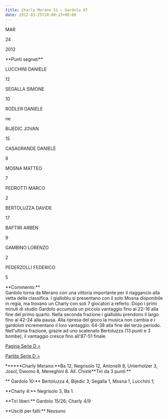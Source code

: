 ```yaml
---
title: Charly Merano 51 – Gardolo 87
date: 2012-03-25T20:09:13+00:00
---
```

MAR

24

2012

\*\*Punti segnati\*\*

LUCCHINI DANIELE

12

SEGALLA SIMONE

10

RODLER DANIELE

ne

BIJEDIC JOVAN

15

CASAGRANDE DANIELE

8

MOSNA MATTEO

7

PEDROTTI MARCO

2

BERTOLUZZA DAVIDE

17

BAFTIRI ARBEN

9

GAMBINO LORENZO

2

PEDERZOLLI FEDERICO

5

\*\*Commento:\*\*  
Gardolo torna da Merano con una vittoria importante per il riaggancio alla vetta della classifica. I gialloblu si presentano con il solo Mosna disponibile in regia, ma trovano un Charly con soli 7 giocatori a referto. Dopo i primi minuti di studio Gardolo accumula un piccolo vantaggio fino al 22-16 alla fine del primo quarto. Nella seconda frazione i gialloblu prendono il largo fino al 42-24 alla pausa. Alla ripresa del gioco la musica non cambia e i gardoloti incrementano il loro vantaggio: 64-38 alla fine del terzo periodo. Nell'ultima frazione, grazie ad uno scatenato Bertoluzza (13 punti e 3 bombe), il vantaggio cresce fino all'87-51 finale.

[Pagina Serie D >](http://www.basketgardolo.it/serie-d)

[Partite Serie D >](http://www.basketgardolo.it/?tag=serie-d&cat=11)

\*\*\*\*\*\*Charly Merano:\*\*Ba 12, Negrisolo 12, Antonelli 8, Unterholzer 3, Josol, Dwomo 8, Meneghini 8. All. Chistè\*\*Tiri da 3 punti:\*\*

\*\* Gardolo 10:\*\* Bertoluzza 4, Bijedic 3, Segalla 1, Mosna 1, Lucchini 1;

\*\*Charly 4:\*\* Negrisolo 3, Ba 1.

\*\*Tiri liberi:\*\* Gardolo 15/26; Charly 4/9

\*\*Usciti per falli:\*\* Nessuno